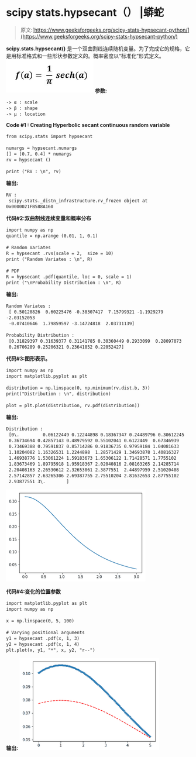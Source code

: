 # scipy stats.hypsecant（） |蟒蛇

> 原文:[https://www.geeksforgeeks.org/scipy-stats-hypsecant-python/](https://www.geeksforgeeks.org/scipy-stats-hypsecant-python/)

**scipy.stats.hypsecant()** 是一个双曲割线连续随机变量。为了完成它的规格，它是用标准格式和一些形状参数定义的。概率密度以“标准化”形式定义。
![](img/2922ab8fe7d5fe6aa2dd938970423594.png)
**参数:**

```
-> α : scale
-> β : shape
-> μ : location

```

**Code #1 : Creating Hyperbolic secant continuous random variable**

```
from scipy.stats import hypsecant  

numargs = hypsecant.numargs
[] = [0.7, 0.4] * numargs
rv = hypsecant ()

print ("RV : \n", rv) 
```

**输出:**

```
RV : 
 scipy.stats._distn_infrastructure.rv_frozen object at 0x0000021FB588A160

```

**代码#2:双曲割线连续变量和概率分布**

```
import numpy as np
quantile = np.arange (0.01, 1, 0.1)

# Random Variates
R = hypsecant .rvs(scale = 2,  size = 10)
print ("Random Variates : \n", R)

# PDF
R = hypsecant .pdf(quantile, loc = 0, scale = 1)
print ("\nProbability Distribution : \n", R)
```

**输出:**

```
Random Variates : 
 [ 0.50120826  0.60225476 -0.38307417  7.15799321 -1.1929279  -2.03152053
 -0.07410646  1.79859597 -3.14724818  2.03731139]

Probability Distribution : 
 [0.31829397 0.31639377 0.31141785 0.30360449 0.2933099  0.28097073
 0.26706289 0.25206321 0.23641852 0.22052427]

```

**代码#3:图形表示。**

```
import numpy as np
import matplotlib.pyplot as plt

distribution = np.linspace(0, np.minimum(rv.dist.b, 3))
print("Distribution : \n", distribution)

plot = plt.plot(distribution, rv.pdf(distribution))
```

**输出:**

```
Distribution : 
 [0\.         0.06122449 0.12244898 0.18367347 0.24489796 0.30612245
 0.36734694 0.42857143 0.48979592 0.55102041 0.6122449  0.67346939
 0.73469388 0.79591837 0.85714286 0.91836735 0.97959184 1.04081633
 1.10204082 1.16326531 1.2244898  1.28571429 1.34693878 1.40816327
 1.46938776 1.53061224 1.59183673 1.65306122 1.71428571 1.7755102
 1.83673469 1.89795918 1.95918367 2.02040816 2.08163265 2.14285714
 2.20408163 2.26530612 2.32653061 2.3877551  2.44897959 2.51020408
 2.57142857 2.63265306 2.69387755 2.75510204 2.81632653 2.87755102
 2.93877551 3\.        ]

```

![](img/dfc272928990eb8b36b3aaa62d9562de.png)

**代码#4:变化的位置参数**

```
import matplotlib.pyplot as plt
import numpy as np

x = np.linspace(0, 5, 100)

# Varying positional arguments
y1 = hypsecant .pdf(x, 1, 3)
y2 = hypsecant .pdf(x, 1, 4)
plt.plot(x, y1, "*", x, y2, "r--")
```

**输出:**
![](img/6518475672014f84d20742ba1921735a.png)
